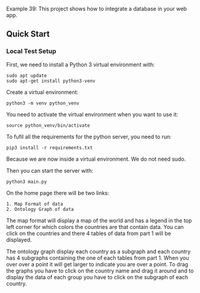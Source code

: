 Example 39: This project shows how to integrate a database in your web app.

## Quick Start
### Local Test Setup
First, we need to install a Python 3 virtual environment with:
```
sudo apt update
sudo apt-get install python3-venv
```

Create a virtual environment:
```
python3 -m venv python_venv
```

You need to activate the virtual environment when you want to use it:
```
source python_venv/bin/activate
```

To fufil all the requirements for the python server, you need to run:
```
pip3 install -r requirements.txt
```
Because we are now inside a virtual environment. We do not need sudo.

Then you can start the server with:
```
python3 main.py
```

On the home page there will be two links:
```
1. Map Format of data
2. Ontology Graph of data
```

The map format will display a map of the world and has a legend in the top left corner for which colors the countries are that contain data. You can click on the countries and there 4 tables of data from part 1 will be displayed.

The ontology graph display each country as a subgraph and each country has 4 subgraphs containing the one of each tables from part 1.
When you over over a point it will get larger to indicate you are over a point. To drag the graphs you have to click on the country name and drag it around and to display the data of each group you have to click on the subgraph of each country.
